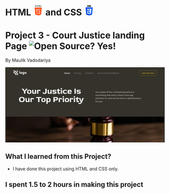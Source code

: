 # HTML ![](./readme-images/html-5-img.png) and CSS ![](./readme-images/css-3-img.png)

# Project 3 - Court Justice landing Page ![Open Source? Yes!](https://badgen.net/badge/Open%20Source%20%3F/Yes%21/blue?icon=github)

By Maulik Vadodariya

![Completed Website](./readme-images/ScreenShot-20221025165604.png)

## What I learned from this Project?

- I have done this project using HTML and CSS only.
 

## I spent 1.5 to 2 hours in making this project

